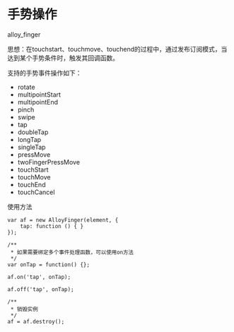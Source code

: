 # 手势操作

alloy_finger


思想：在touchstart、touchmove、touchend的过程中，通过发布订阅模式，当达到某个手势条件时，触发其回调函数。

支持的手势事件操作如下：

- rotate
- multipointStart
- multipointEnd
- pinch
- swipe
- tap
- doubleTap
- longTap
- singleTap
- pressMove
- twoFingerPressMove
- touchStart
- touchMove
- touchEnd
- touchCancel

使用方法

```
var af = new AlloyFinger(element, {
    tap: function () { }
});

/**
 * 如果需要绑定多个事件处理函数，可以使用on方法
 */
var onTap = function() {};

af.on('tap', onTap);

af.off('tap', onTap);

/**
 * 销毁实例
 */
af = af.destroy();
```

## 